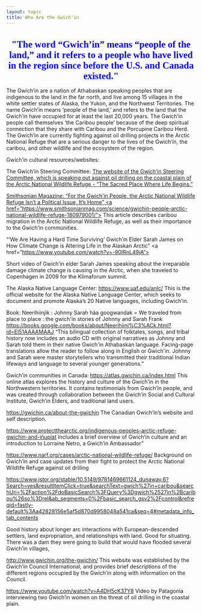 ```yaml
---
layout: topic
title: Who Are the Gwich'in
---
```

<h1 style="font-size:25px;color:blue;text-align:center;font-family:'Times New Roman'"> "The word “Gwich’in” means “people of the land,” and it refers to a people who have lived in the region since before the U.S. and Canada existed."</h1>

The Gwich’in are a nation of Athabaskan speaking peoples that are indigenous to the land in the far north, and live among 15 villages in the white settler states of Alaska, the Yukon, and the Northwest Territories. The name Gwich’in means ‘people of the land,’ and refers to the land that the Gwich’in have occupied for at least the last 20,000 years. The Gwich’in people call themselves ‘the Caribou people’ because of the deep spiritual connection that they share with Caribou and the Porcupine Caribou Herd. The Gwich’in are currently fighting against oil drilling projects in the Arctic National Refuge that are a serious danger to the lives of the Gwich’in, the caribou, and other wildlife and the ecosystem of the region.

Gwich’in cultural resources/websites:

The Gwich’in Steering Committee:
<a href=”https://ourarcticrefuge.org/about-the-gwichin/”>
The website of the Gwich’in Steering Committee, which is speaking out against oil drilling on the coastal plain of the Arctic National Wildlife Refuge - “The Sacred Place Where Life Begins.”

Smithsonian Magazine: “For the Gwich’in People, the Arctic National Wildlife Refuge Isn’t a Political Issue, It’s Home”
<a href=”https://www.smithsonianmag.com/science/gwichin-people-arctic-national-wildlife-refuge-180979001/">
This article describes caribou migration in the Arctic National Wildlife Refuge, as well as their importance to the Gwich’in communities.

“‘We Are Having a Hard Time Surviving’ Gwich’in Elder Sarah James on How Climate Change is Altering Life in the Alaskan Arctic”
<a href=”https://www.youtube.com/watch?v=-90IRnL49jA”>

Short video of Gwich’in elder Sarah James speaking about the irreparable damage climate change is causing in the Arctic, when she traveled to Copenhagen in 2009 for the Klimaforum summit.

The Alaska Native Language Center:
https://www.uaf.edu/anlc/ 
This is the official website for the Alaska Native Language Center, which seeks to document and promote Alaska’s 20 Native languages, including Gwich’in.

Book: Neerihiinjìk : Johnny Sarah hàa googwandak = We traveled from place to place : the gwich'in stories of Johnny and Sarah Frank
https://books.google.com/books/about/Neerihiinj%C3%ACk.html?id=El51AAAAMAAJ 
“This bilingual collection of folktales, songs, and tribal history now includes an audio CD with original narratives as Johnny and Sarah told them in their native Gwich'in Athabaskan language. Facing-page translations allow the reader to follow along in English or Gwich'in. Johnny and Sarah were master storytellers who transmitted their traditional Indian lifeways and language to several younger generations.”

Gwich’in communities in Canada:
https://atlas.gwichin.ca/index.html
This online atlas explores the history and culture of the Gwich’in in the Northwestern territories. It contains testimonials from Gwich’in people, and was created through collaboration between the Gwich’in Social and Cultural Institute, Gwich’in Elders, and traditional land users.  

https://gwichin.ca/about-the-gwichin 
The Canadian Gwich’in’s website and self description. 

https://www.protectthearctic.org/indigenous-peoples-arctic-refuge-gwichin-and-iñupiat 
Includes a brief overview of Gwich’in culture and an introduction to Lorraine Netro, a Gwich’in Ambassador”

https://www.narf.org/cases/arctic-national-wildlife-refuge/ 
Background on Gwich’in and case updates from their fight to protect the Arctic National Wildlife Refuge against oil drilling

https://www.jstor.org/stable/10.5149/9781469661124_dunaway.6?Search=yes&resultItemClick=true&searchText=gwich%27in+caribou&searchUri=%2Faction%2FdoBasicSearch%3FQuery%3Dgwich%2527in%2Bcaribou%26so%3Drel&ab_segments=0%2Fbasic_search_gsv2%2Fcontrol&refreqid=fastly-default%3Aa42828156e5af5d870d9958048a541ca&seq=4#metadata_info_tab_contents 


Good history about longer arc interactions with European-descended settlers, land expropriation, and relationships with land. Good for situating. There was a dam they were going to build that would have flooded several Gwich’in villages, 

http://www.gwichin.org/the-gwichin/
This website was established by the Gwich’in Council International, and provides brief descriptions of the different regions occupied by the Gwich’in along with information on the Council.

https://www.youtube.com/watch?v=A4DH5cK37Y8
Video by Patagonia interviewing two Gwich’in women on the threat of oil drilling in the coastal plain.
